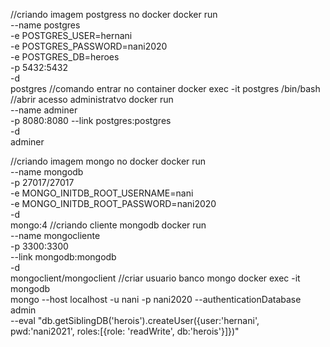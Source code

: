 //criando imagem postgress no docker
docker run \
--name postgres \
-e POSTGRES_USER=hernani \
-e POSTGRES_PASSWORD=nani2020 \
-e POSTGRES_DB=heroes \
-p 5432:5432 \
-d\
postgres
//comando entrar no container
docker exec -it postgres /bin/bash
//abrir acesso administratvo
docker run \
--name adminer \
-p 8080:8080
--link postgres:postgres \
-d\
adminer

//criando imagem mongo no docker
docker run \
--name mongodb \
-p 27017/27017 \
-e MONGO_INITDB_ROOT_USERNAME=nani \
-e MONGO_INITDB_ROOT_PASSWORD=nani2020\
-d \
mongo:4
//criando cliente mongodb
docker run \
--name mongocliente \
-p 3300:3300 \
--link mongodb:mongodb \
-d \
mongoclient/mongoclient
//criar usuario banco mongo
docker exec -it mongodb \
mongo --host localhost -u nani -p nani2020 --authenticationDatabase admin \
--eval "db.getSiblingDB('herois').createUser({user:'hernani', pwd:'nani2021', roles:[{role: 'readWrite', db:'herois'}]})" 